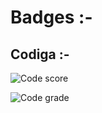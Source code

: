 # Badges :- 


## Codiga :- 

   ![Code score](https://api.codiga.io/project/31654/score/svg)
         
         
   ![Code grade](https://api.codiga.io/project/31654/status/svg)

